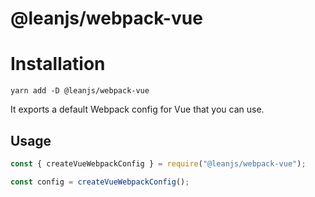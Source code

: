 # @leanjs/webpack-vue

# Installation

`yarn add -D @leanjs/webpack-vue`

It exports a default Webpack config for Vue that you can use.

## Usage

```js
const { createVueWebpackConfig } = require("@leanjs/webpack-vue");

const config = createVueWebpackConfig();
```
